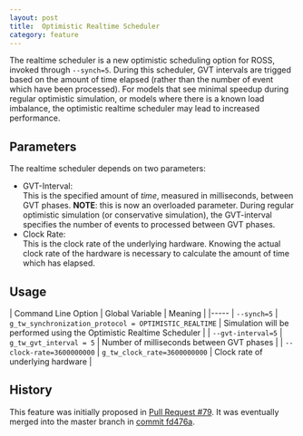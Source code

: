 ```yaml
---
layout: post
title:  Optimistic Realtime Scheduler
category: feature
---
```


The realtime scheduler is a new optimistic scheduling option for ROSS, invoked through `--synch=5`.
During this scheduler, GVT intervals are trigged based on the amount of time elapsed (rather than the number of event which have been processed).
For models that see minimal speedup during regular optimistic simulation, or models where there is a known load imbalance, the optimistic realtime scheduler may lead to increased performance.

## Parameters

The realtime scheduler depends on two parameters:

- GVT-Interval:<br />
  This is the specified amount of *time*, measured in milliseconds, between GVT phases.
  **NOTE**: this is now an overloaded parameter.
  During regular optimistic simulation (or conservative simulation), the GVT-interval specifies the number of events to processed between GVT phases.
- Clock Rate:<br />
  This is the clock rate of the underlying hardware.
  Knowing the actual clock rate of the hardware is necessary to calculate the amount of time which has elapsed.

## Usage

| Command Line Option | Global Variable | Meaning |
|-----
| `--synch=5` | `g_tw_synchronization_protocol = OPTIMISTIC_REALTIME` | Simulation will be performed using the Optimistic Realtime Scheduler |
| `--gvt-interval=5` | `g_tw_gvt_interval = 5` | Number of milliseconds between GVT phases |
| `--clock-rate=3600000000` | `g_tw_clock_rate=3600000000` | Clock rate of underlying hardware |


## History

This feature was initially proposed in [Pull Request #79](https://github.com/ross-org/ROSS/pull/79).
It was eventually merged into the master branch in [commit fd476a](https://github.com/ross-org/ROSS/commit/fd476afd48204022928cfec85935720c2d25f719).
